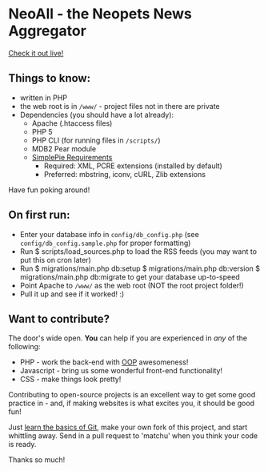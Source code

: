 NeoAll - the Neopets News Aggregator
===================================

[Check it out live!][neoall]

Things to know:
---------------

  * written in PHP
  * the web root is in `/www/` - project files not in there are private
  * Dependencies (you should have a lot already):
    - Apache (.htaccess files)
    - PHP 5
    - PHP CLI (for running files in `/scripts/`)
    - MDB2 Pear module
    - [SimplePie Requirements][simplepie-req]
      - Required: XML, PCRE extensions (installed by default)
      - Preferred: mbstring, iconv, cURL, Zlib extensions
      
Have fun poking around!

On first run:
-------------

  * Enter your database info in `config/db_config.php`
    (see `config/db_config.sample.php` for proper formatting)
  * Run
        $ scripts/load_sources.php
    to load the RSS feeds (you may want to put this on cron later)
  * Run
        $ migrations/main.php db:setup
        $ migrations/main.php db:version
        $ migrations/main.php db:migrate
    to get your database up-to-speed
  * Point Apache to `/www/` as the web root (NOT the root project folder!)
  * Pull it up and see if it worked! :)
  
Want to contribute?
-------------------

The door's wide open. **You** can help if you are experienced in *any* of the
following:

* PHP - work the back-end with [OOP][php-oop] awesomeness!
* Javascript - bring us some wonderful front-end functionality!
* CSS - make things look pretty!

Contributing to open-source projects is an excellent way to get some good
practice in - and, if making websites is what excites you, it should be good
fun!

Just [learn the basics of Git][learn-git], make your own fork of this project, and start
whittling away. Send in a pull request to 'matchu' when you think your code
is ready.

Thanks so much!


[neoall]: http://neoall.neo-portal.net/
[simplepie-req]: http://simplepie.org/wiki/setup/requirements
[php-oop]: http://us3.php.net/oop
[learn-git]: http://learn.github.com/
